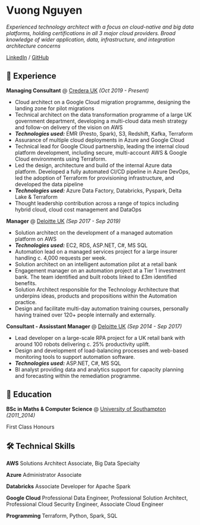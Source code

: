 # Vuong Nguyen

_Experienced technology architect with a focus on cloud-native and big data platforms, holding certifications in all 3 major cloud providers. Broad knowledge of wider application, data, infrastructure, and integration architecture concerns_ <br>

[LinkedIn](https://www.linkedin.com/in/vuong-nguyen/) / [GitHub](https://github.com/nkvuong/)

## 🚀 Experience
**Managing Consultant** @ [Credera UK](http://www.credera.co.uk/) _(Oct 2019 - Present)_

- Cloud architect on a Google Cloud migration programme, designing the landing zone for pilot migrations
- Technical architect on the data transformation programme of a large UK government department, developing a multi-cloud data mesh strategy and follow-on delivery of the vision on AWS
- **_Technologies used:_** EMR (Presto, Spark), S3, Redshift, Kafka, Terraform
- Assurance of multiple cloud deployments in Azure and Google Cloud
- Technical lead for Google Cloud partnership, leading the internal cloud platform development, including secure, multi-account AWS & Google Cloud environments using Terraform.
- Led the design, architecture and build of the internal Azure data platform. Developed a fully automated CI/CD pipeline in Azure DevOps, led the adoption of Terraform for provisioning infrastructure, and developed the data pipeline
- **_Technologies used:_** Azure Data Factory, Databricks, Pyspark, Delta Lake & Terraform
- Thought leadership contribution across a range of topics including hybrid cloud, cloud cost management and DataOps

**Manager** @ [Deloitte UK](https://www2.deloitte.com/uk/) _(Sep 2017 - Sep 2019)_

- Solution architect on the development of a managed automation platform on AWS
- **_Technologies used:_** EC2, RDS, ASP.NET, C#, MS SQL
- Automation lead on a managed services project for a large insurer handling c. 4,000 requests per week.
- Solution architect on an intelligent automation pilot at a retail bank
- Engagement manager on an automation project at a Tier 1 investment bank. The team identified and built robots linked to £3m identified benefits.
- Solution Architect responsible for the Technology Architecture that underpins ideas, products and propositions within the Automation practice.
- Design and facilitate multi-day automation training courses, personally having trained over 120+ people internally and externally.

**Consultant - Assisstant Manager** @ [Deloitte UK]() _(Sep 2014 - Sep 2017)_

- Lead developer on a large-scale RPA project for a UK retail bank with around 100 robots delivering c. 25% productivity uplift.
- Design and development of load-balancing processes and web-based monitoring tools to support automation software.
- **_Technologies used:_** ASP.NET, C#, MS SQL
- BI analyst providing data and analytics support for capacity planning and forecasting within the remediation programme.

## 📝 Education
**BSc in Maths & Computer Science** @ [University of Southampton](https://www.southampton.ac.uk/) _(2011_2014)_

First Class Honours

## 🛠 Technical Skills
**AWS**
Solutions Architect Associate, Big Data Specialty

**Azure**
Administrator Associate

**Databricks**
Associate Developer for Apache Spark

**Google Cloud**
Professional Data Engineer, Professional Solution Architect, Professional Cloud Security Engineer, Associate Cloud Engineer

**Programming**
Terraform, Python, Spark, SQL
